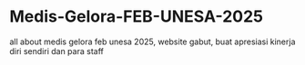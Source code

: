 # Medis-Gelora-FEB-UNESA-2025
all about medis gelora feb unesa 2025, website gabut, buat apresiasi kinerja diri sendiri dan para staff
